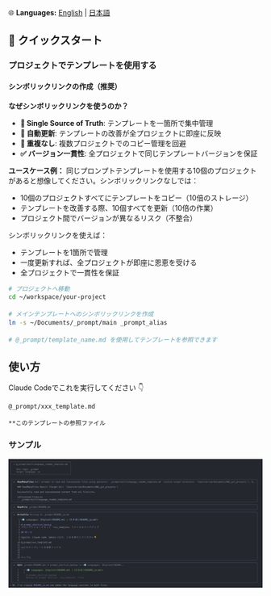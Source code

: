🌐 **Languages:** [English](README.md) | [日本語](README_ja.md)

## 🚀 クイックスタート

### プロジェクトでテンプレートを使用する

#### シンボリックリンクの作成（推奨）

**なぜシンボリックリンクを使うのか？**
- **📁 Single Source of Truth**: テンプレートを一箇所で集中管理
- **🔄 自動更新**: テンプレートの改善が全プロジェクトに即座に反映
- **🚫 重複なし**: 複数プロジェクトでのコピー管理を回避
- **✅ バージョン一貫性**: 全プロジェクトで同じテンプレートバージョンを保証


**ユースケース例：**
同じプロンプトテンプレートを使用する10個のプロジェクトがあると想像してください。シンボリックリンクなしでは：
- 10個のプロジェクトすべてにテンプレートをコピー（10倍のストレージ）
- テンプレートを改善する際、10個すべてを更新（10倍の作業）
- プロジェクト間でバージョンが異なるリスク（不整合）

シンボリックリンクを使えば：
- テンプレートを1箇所で管理
- 一度更新すれば、全プロジェクトが即座に恩恵を受ける
- 全プロジェクトで一貫性を保証

```bash
# プロジェクトへ移動
cd ~/workspace/your-project

# メインテンプレートへのシンボリックリンクを作成
ln -s ~/Documents/_prompt/main _prompt_alias

# @_prompt/template_name.md を使用してテンプレートを参照できます
```

## 使い方

Claude Codeでこれを実行してください 👇
```
@_prompt/xxx_template.md

**このテンプレートの参照ファイル
```

### サンプル
![usage_sample](usage_sample.png)